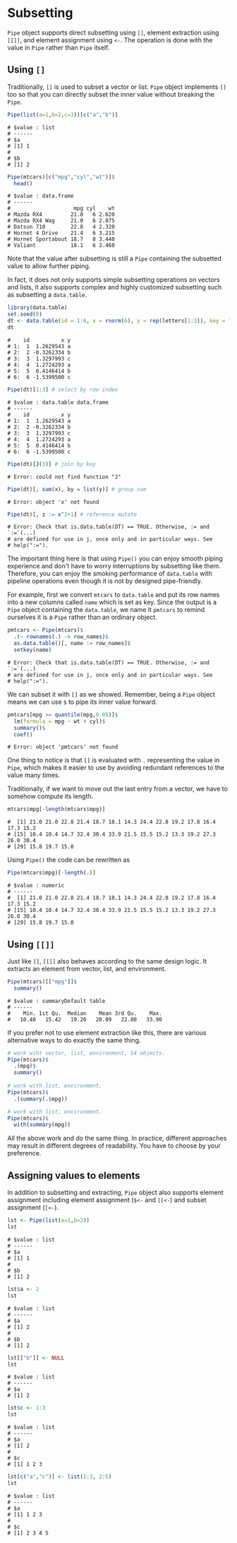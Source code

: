

# Subsetting

`Pipe` object supports direct subsetting using `[]`, element extraction using `[[]]`, and element assignment using `<-`. The operation is done with the value in `Pipe` rather than `Pipe` itself.

## Using `[]`

Traditionally, `[]` is used to subset a vector or list. `Pipe` object implements `[]` too so that you can directly subset the inner value without breaking the `Pipe`.


```r
Pipe(list(a=1,b=2,c=3))[c("a","b")]
```

```
# $value : list 
# ------
# $a
# [1] 1
# 
# $b
# [1] 2
```

```r
Pipe(mtcars)[c("mpg","cyl","wt")]$
  head()
```

```
# $value : data.frame 
# ------
#                    mpg cyl    wt
# Mazda RX4         21.0   6 2.620
# Mazda RX4 Wag     21.0   6 2.875
# Datsun 710        22.8   4 2.320
# Hornet 4 Drive    21.4   6 3.215
# Hornet Sportabout 18.7   8 3.440
# Valiant           18.1   6 3.460
```

Note that the value after subsetting is still a `Pipe` containing the subsetted value to allow further piping. 

In fact, it does not only supports simple subsetting operations on vectors and lists, it also supports complex and highly customized subsetting such as subsetting a `data.table`.


```r
library(data.table)
set.seed(0)
dt <- data.table(id = 1:6, x = rnorm(6), y = rep(letters[1:3]), key = "id")
dt
```

```
#    id          x y
# 1:  1  1.2629543 a
# 2:  2 -0.3262334 b
# 3:  3  1.3297993 c
# 4:  4  1.2724293 a
# 5:  5  0.4146414 b
# 6:  6 -1.5399500 c
```

```r
Pipe(dt)[1:3] # select by row index
```

```
# $value : data.table data.frame 
# ------
#    id          x y
# 1:  1  1.2629543 a
# 2:  2 -0.3262334 b
# 3:  3  1.3297993 c
# 4:  4  1.2724293 a
# 5:  5  0.4146414 b
# 6:  6 -1.5399500 c
```

```r
Pipe(dt)[J(3)] # join by key
```

```
# Error: could not find function "J"
```

```r
Pipe(dt)[, sum(x), by = list(y)] # group sum
```

```
# Error: object 'x' not found
```

```r
Pipe(dt)[, z := x^2+1] # reference mutate
```

```
# Error: Check that is.data.table(DT) == TRUE. Otherwise, := and `:=`(...)
# are defined for use in j, once only and in particular ways. See
# help(":=").
```

The important thing here is that using `Pipe()` you can enjoy smooth piping experience and don't have to worry interruptions by subsetting like them. Therefore, you can enjoy the smoking performance of `data.table` with pipeline operations even though it is not by designed pipe-friendly.

For example, first we convert `mtcars` to `data.table` and put its row names into a new columns called `name` which is set as key. Since the output is a `Pipe` object containing the `data.table`, we name it `pmtcars` to remind ourselves it is a `Pipe` rather than an ordinary object.


```r
pmtcars <- Pipe(mtcars)$
  .(~ rownames(.) -> row_names)$
  as.data.table()[, name := row_names]$
  setkey(name)
```

```
# Error: Check that is.data.table(DT) == TRUE. Otherwise, := and `:=`(...)
# are defined for use in j, once only and in particular ways. See
# help(":=").
```

We can subset it with `[]` as we showed. Remember, being a `Pipe` object means we can use `$` to pipe its inner value forward.


```r
pmtcars[mpg >= quantile(mpg,0.05)]$
  lm(formula = mpg ~ wt + cyl)$
  summary()$
  coef()
```

```
# Error: object 'pmtcars' not found
```

One thing to notice is that `[]` is evaluated with `.` representing the value in `Pipe`, which makes it easier to use by avoiding redundant references to the value many times.

Traditionally, if we want to move out the last entry from a vector, we have to somehow compute its length.


```r
mtcars$mpg[-length(mtcars$mpg)]
```

```
#  [1] 21.0 21.0 22.8 21.4 18.7 18.1 14.3 24.4 22.8 19.2 17.8 16.4 17.3 15.2
# [15] 10.4 10.4 14.7 32.4 30.4 33.9 21.5 15.5 15.2 13.3 19.2 27.3 26.0 30.4
# [29] 15.8 19.7 15.0
```

Using `Pipe()` the code can be rewritten as 


```r
Pipe(mtcars$mpg)[-length(.)]
```

```
# $value : numeric 
# ------
#  [1] 21.0 21.0 22.8 21.4 18.7 18.1 14.3 24.4 22.8 19.2 17.8 16.4 17.3 15.2
# [15] 10.4 10.4 14.7 32.4 30.4 33.9 21.5 15.5 15.2 13.3 19.2 27.3 26.0 30.4
# [29] 15.8 19.7 15.0
```


## Using `[[]]`

Just like `[]`, `[[]]` also behaves according to the same design logic. It extracts an element from vector, list, and environment.


```r
Pipe(mtcars)[["mpg"]]$
  summary()
```

```
# $value : summaryDefault table 
# ------
#    Min. 1st Qu.  Median    Mean 3rd Qu.    Max. 
#   10.40   15.42   19.20   20.09   22.80   33.90
```

If you prefer not to use element extraction like this, there are various alternative ways to do exactly the same thing.

```r
# work wiht vector, list, environment, S4 objects.
Pipe(mtcars)$
  .(mpg)$
  summary()
  
# work with list, environment.
Pipe(mtcars)$
  .(summary(.$mpg))

# work with list, environment.
Pipe(mtcars)$
  with(summary(mpg))
```

All the above work and do the same thing. In practice, different approaches may result in different degrees of readability. You have to choose by your preference.

## Assigning values to elements

In addition to subsetting and extracting, `Pipe` object also supports element assignment including element assignment (`$<-` and `[[<-`) and subset assignment (`[<-`).


```r
lst <- Pipe(list(a=1,b=2))
lst
```

```
# $value : list 
# ------
# $a
# [1] 1
# 
# $b
# [1] 2
```

```r
lst$a <- 2
lst
```

```
# $value : list 
# ------
# $a
# [1] 2
# 
# $b
# [1] 2
```

```r
lst[["b"]] <- NULL
lst
```

```
# $value : list 
# ------
# $a
# [1] 2
```

```r
lst$c <- 1:3
lst
```

```
# $value : list 
# ------
# $a
# [1] 2
# 
# $c
# [1] 1 2 3
```

```r
lst[c("a","c")] <- list(1:3, 2:5)
lst
```

```
# $value : list 
# ------
# $a
# [1] 1 2 3
# 
# $c
# [1] 2 3 4 5
```

